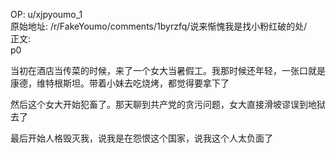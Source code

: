 
OP: u/xjpyoumo_1  
原始地址: /r/FakeYoumo/comments/1byrzfq/说来惭愧我是找小粉红破的处/  
正文:  
p0

当初在酒店当传菜的时候，来了一个女大当暑假工。我那时候还年轻，一张口就是康德，维特根斯坦。带着小妹去吃烧烤，都觉得要拿下了

然后这个女大开始犯畜了。那天聊到共产党的贪污问题，女大直接滑坡谬误到地狱去了

最后开始人格毁灭我，说我是在怨恨这个国家，说我这个人太负面了


